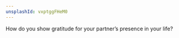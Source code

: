 ```yaml
---
unsplashId: vxptggFHeM0
---
```


How do you show gratitude for your partner’s presence in your life?


